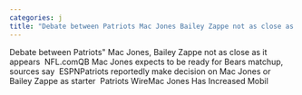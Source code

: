 ```yaml
---
categories: j
title: "Debate between Patriots Mac Jones Bailey Zappe not as close as it appears  NFLcom"
---
```

Debate between Patriots" Mac Jones, Bailey Zappe not as close as it appears&nbsp;&nbsp;NFL.comQB Mac Jones expects to be ready for Bears matchup, sources say&nbsp;&nbsp;ESPNPatriots reportedly make decision on Mac Jones or Bailey Zappe as starter&nbsp;&nbsp;Patriots WireMac Jones Has Increased Mobil